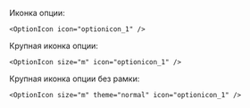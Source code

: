 Иконка опции:

    <OptionIcon icon="optionicon_1" />
		
Крупная иконка опции:

    <OptionIcon size="m" icon="optionicon_1" />	
		
Крупная иконка опции без рамки:

    <OptionIcon size="m" theme="normal" icon="optionicon_1" />			
		